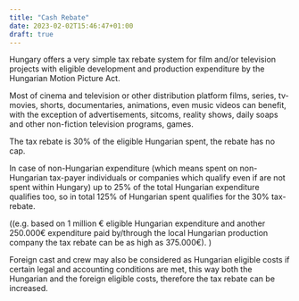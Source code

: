 ```yaml
---
title: "Cash Rebate"
date: 2023-02-02T15:46:47+01:00
draft: true
---
```


Hungary offers a very simple tax rebate system for film and/or television projects with eligible development and production expenditure by the Hungarian Motion Picture Act.

Most of cinema and television or other distribution platform films, series, tv-movies, shorts, documentaries, animations, even music videos can benefit, with the exception of advertisements, sitcoms, reality shows, daily soaps and other non-fiction television programs, games.

The tax rebate is 30% of the eligible Hungarian spent, the rebate has no cap.

In case of non-Hungarian expenditure (which means spent on non-Hungarian tax-payer individuals or companies which qualify even if are not spent within Hungary) up to 25% of the total Hungarian expenditure qualifies too, so in total 125% of Hungarian spent qualifies for the 30% tax-rebate.

((e.g. based on 1 million € eligible Hungarian expenditure and another 250.000€ expenditure paid by/through the local Hungarian production company the tax rebate can be as high as 375.000€). )

Foreign cast and crew may also be considered as Hungarian eligible costs if certain legal and accounting conditions are met, this way both the Hungarian and the foreign eligible costs, therefore the tax rebate can be increased.